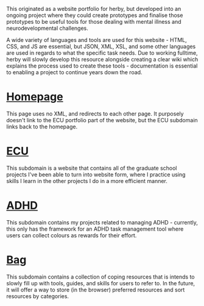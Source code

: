 This originated as a website portfolio for herby, but developed into an ongoing project where they could create prototypes and finalise those prototypes to be useful tools for those dealing with mental illness and neurodevelopmental challenges.

A wide variety of languages and tools are used for this website - HTML, CSS, and JS are essential, but JSON, XML, XSL, and some other languages are used in regards to what the specific task needs. Due to working fulltime, herby will slowly develop this resource alongside creating a clear wiki which explains the process used to create these tools - documentation is essential to enabling a project to continue years down the road.

# [Homepage](https://mentallyobscure.org)
This page uses no XML, and redirects to each other page. It purposely doesn't link to the ECU portfolio part of the website, but the ECU subdomain links back to the homepage.

# [ECU](https://ecu.mentallyobscure.org)
This subdomain is a website that contains all of the graduate school projects I've been able to turn into website form, where I practice using skills I learn in the other projects I do in a more efficient manner.

# [ADHD](https://adhd.mentallyobscure.org)
This subdomain contains my projects related to managing ADHD - currently, this only has the framework for an ADHD task management tool where users can collect colours as rewards for their effort. 

# [Bag](https://bag.mentallyobscure.org)
This subdomain contains a collection of coping resources that is intends to slowly fill up with tools, guides, and skills for users to refer to. In the future, it will offer a way to store (in the browser) preferred resources and sort resources by categories.
